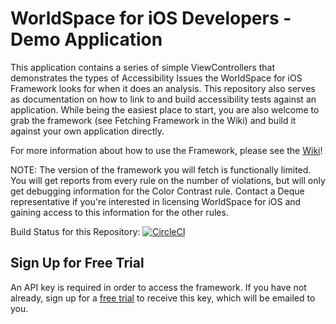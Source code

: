 # WorldSpace for iOS Developers - Demo Application
This application contains a series of simple ViewControllers that demonstrates the types of Accessibility Issues the WorldSpace for iOS Framework looks for when it does an analysis. This repository also serves as documentation on how to link to and build accessibility tests against an application. While being the easiest place to start, you are also welcome to grab the framework (see Fetching Framework in the Wiki) and build it against your own application directly. 

For more information about how to use the Framework, please see the [Wiki](https://github.com/dequelabs/Worldspace-for-iOS/wiki/)!

NOTE: The version of the framework you will fetch is functionally limited. You will get reports from every rule on the number of violations, but will only get debugging information for the Color Contrast rule. Contact a Deque representative if you're interested in licensing WorldSpace for iOS and gaining access to this information for the other rules.

Build Status for this Repository: [![CircleCI](https://circleci.com/gh/dequelabs/Worldspace-for-iOS.svg?style=svg&circle-token=8a49ac2e2745bcbe633fa7e2b69bf5844d677bbf)](https://circleci.com/gh/dequelabs/Worldspace-for-iOS)

## Sign Up for Free Trial

An API key is required in order to access the framework.  If you have not already, sign up for a [free trial](https://accessibility.deque.com/ios-accessibility-testing-free-trial) to receive this key, which will be emailed to you.
